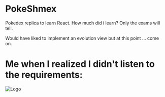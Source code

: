 
# PokeShmex

Pokedex replica to learn React. How much did i learn? Only the exams will tell. 

Would have liked to implement an evolution view but at this point ... come on.

# Me when I realized I didn't listen to the requirements:



![Logo](https://external-preview.redd.it/0UF4Gqxwe330DKxNz1_GpmkwIDX0e_TyJdXbbkDVm78.jpg?auto=webp&s=5274a519198bd315bd9eb50c2cee0d9a7e0e8126)


